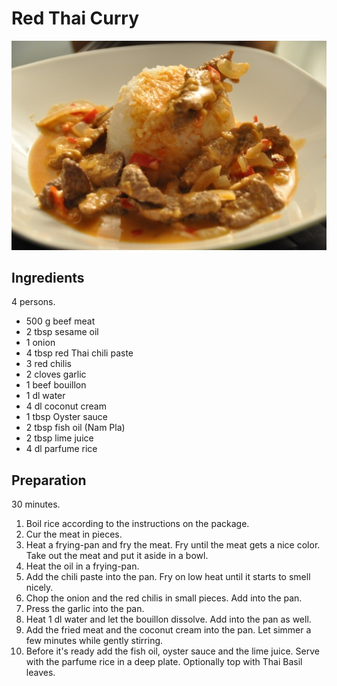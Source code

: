 # Red Thai Curry

![Dish](dish.jpg)

## Ingredients

4 persons.

+ 500 g beef meat
+ 2 tbsp sesame oil
+ 1 onion
+ 4 tbsp red Thai chili paste
+ 3 red chilis
+ 2 cloves garlic
+ 1 beef bouillon
+ 1 dl water
+ 4 dl coconut cream
+ 1 tbsp Oyster sauce
+ 2 tbsp fish oil (Nam Pla)
+ 2 tbsp lime juice
+ 4 dl parfume rice

## Preparation

30 minutes.

1. Boil rice according to the instructions on the package.
2. Cur the meat in pieces.
3. Heat a frying-pan and fry the meat. Fry until the meat gets a nice color. Take out the meat and put it aside in a bowl.
4. Heat the oil in a frying-pan.
5. Add the chili paste into the pan. Fry on low heat until it starts to smell nicely.
6. Chop the onion and the red chilis in small pieces. Add into the pan.
7. Press the garlic into the pan.
8. Heat 1 dl water and let the bouillon dissolve. Add into the pan as well.
9. Add the fried meat and the coconut cream into the pan. Let simmer a few minutes while gently stirring.
10. Before it's ready add the fish oil, oyster sauce and the lime juice. Serve with the parfume rice in a deep plate. Optionally top with Thai Basil leaves.
